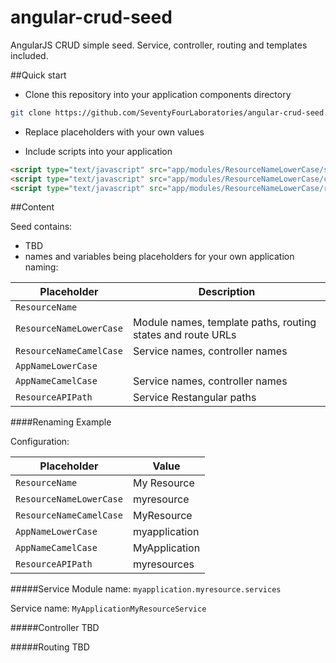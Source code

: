 # angular-crud-seed
AngularJS CRUD simple seed. Service, controller, routing and templates included.

##Quick start

* Clone this repository into your application components directory
```bash
git clone https://github.com/SeventyFourLaboratories/angular-crud-seed.git app/components/ResourceAPIPath
```
* Replace placeholders with your own values

* Include scripts into your application
```html
<script type="text/javascript" src="app/modules/ResourceNameLowerCase/services.js"></script>
<script type="text/javascript" src="app/modules/ResourceNameLowerCase/controllers.js"></script>
<script type="text/javascript" src="app/modules/ResourceNameLowerCase/routing.js"></script>
```

##Content

Seed contains:
* TBD
* names and variables being placeholders for your own application naming:

Placeholder | Description
------------|-------------
`ResourceName` |  
`ResourceNameLowerCase` | Module names, template paths, routing states and route URLs 
`ResourceNameCamelCase` | Service names, controller names 
`AppNameLowerCase` |  
`AppNameCamelCase` | Service names, controller names 
`ResourceAPIPath` | Service Restangular paths 

####Renaming Example

Configuration:

Placeholder | Value
------------|--------------
`ResourceName` | My Resource
`ResourceNameLowerCase` | myresource
`ResourceNameCamelCase` | MyResource
`AppNameLowerCase` | myapplication
`AppNameCamelCase` | MyApplication
`ResourceAPIPath` | myresources

#####Service
Module name: `myapplication.myresource.services`

Service name: `MyApplicationMyResourceService`

#####Controller
TBD

#####Routing
TBD
